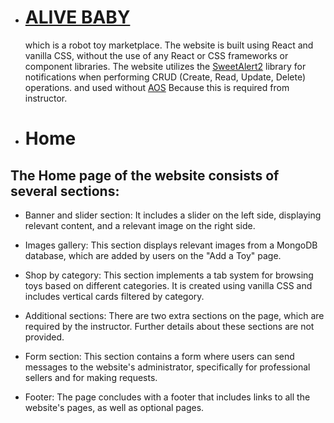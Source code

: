 - # [ALIVE BABY ](https://alive-baby.web.app/)
  which is a robot toy marketplace. The website is built using React and vanilla CSS, without the use of any React or CSS frameworks or component libraries. The website utilizes the [SweetAlert2](https://alive-baby.web.app/) library for notifications when performing CRUD (Create, Read, Update, Delete) operations. and used without [AOS](https://www.npmjs.com/package/aos) Because this is required from instructor.
- # Home

## The Home page of the website consists of several sections:

- Banner and slider section: It includes a slider on the left side, displaying relevant content, and a relevant image on the right side.

- Images gallery: This section displays relevant images from a MongoDB database, which are added by users on the "Add a Toy" page.

- Shop by category: This section implements a tab system for browsing toys based on different categories. It is created using vanilla CSS and includes vertical cards filtered by category.

- Additional sections: There are two extra sections on the page, which are required by the instructor. Further details about these sections are not provided.

- Form section: This section contains a form where users can send messages to the website's administrator, specifically for professional sellers and for making requests.

- Footer: The page concludes with a footer that includes links to all the website's pages, as well as optional pages.
